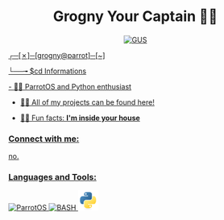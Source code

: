 <h1 align="center"><strong>Grogny</strong> Your Captain 👨‍✈️</h1>
<p align="center">
<a href="https://i.kym-cdn.com/entries/icons/original/000/041/650/gusripped.jpg" target="_blank" rel="noreferrer"> <img src="https://media.tenor.com/-ZTRnNnkX6gAAAAC/gustavo-fring.gif" alt="GUS" align="center" width="100" height="100"/> 

</p>

<p>┌─[✗]─[grogny@parrot]─[~]</p>
<p>└──╼ $cd Informations</p>
- 👨‍💻 ParrotOS and Python enthusiast

- 👨‍💻 All of my projects can be found here!

- 👨‍💻 Fun facts: **I'm inside your house**

<h3 align="left">Connect with me:</h3>
no.
<p align="left">
</p>

<h3 align="left">Languages and Tools:</h3>
<p align="left"> <a href="https://parrotsec.org/" target="_blank" rel="noreferrer"> <img src="https://github.com/Grogny/image-video-gif/blob/main/image-removebg-preview.png?raw=true" alt="ParrotOS" width="40" height="40"/> </a> <a href="https://www.gnu.org/software/bash/" target="_blank" rel="noreferrer"> <img src="https://img.icons8.com/?size=512&id=8gWOBXY72Osj&format=png" alt="BASH" width="40" height="40"/> </a> <a href="https://www.python.org" target="_blank" rel="noreferrer"> <img src="https://raw.githubusercontent.com/devicons/devicon/master/icons/python/python-original.svg" alt="python" width="40" height="40"/> </a> </p>
